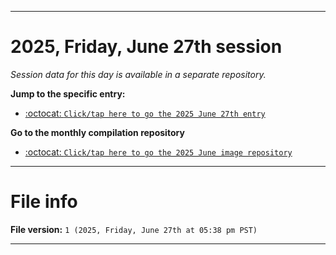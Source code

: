 
***

# 2025, Friday, June 27th session

_Session data for this day is available in a separate repository._

**Jump to the specific entry:**

- [:octocat: `Click/tap here to go the 2025 June 27th entry`](https://github.com/seanpm2001/SeansLifeArchive_Images_ModernSmurfsVillage_Y2025_V6/tree/SeansLifeArchive_ModernSmurfsVillage_Y2025_V6_Main-dev/2025/06_June/27/)

**Go to the monthly compilation repository**

- [:octocat: `Click/tap here to go the 2025 June image repository`](https://github.com/seanpm2001/SeansLifeArchive_Images_ModernSmurfsVillage_Y2025_V6/)

***

# File info

**File version:** `1 (2025, Friday, June 27th at 05:38 pm PST)`

***
